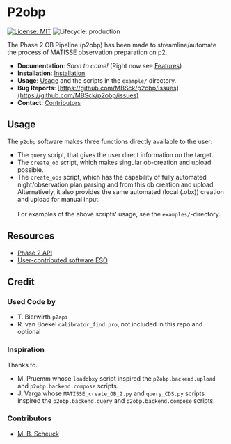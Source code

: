 # P2obp
<!-- Project Shields -->
[![License: MIT](https://img.shields.io/badge/license-MIT-green.svg)](https://opensource.org/licenses/MIT)
![Lifecycle: production](https://img.shields.io/badge/lifecycle-production-orange.svg)

The Phase 2 OB Pipeline (p2obp) has been made to streamline/automate
the process of MATISSE observation preparation on p2.

* **Documentation**: _Soon to come!_ (Right now see [Features](#features))
* **Installation**: [Installation](#installation)
* **Usage**: [Usage](#usage) and the scripts in the `example/` directory.
* **Bug Reports**: [https://github.com/MBSck/p2obp/issues](https://github.com/MBSck/p2obp/issues)
* **Contact**: [Contributors](#contributors)

<!-- USAGE EXAMPLES -->
## Usage
The `p2obp` software makes three functions directly available to the user:
* The `query` script, that gives the user direct information on the target.
* The `create_ob` script, which makes singular ob-creation and upload possible.
* The `create_obs` script, which has the capability of fully automated
night/observation plan parsing and from this ob creation and upload. Alternatively, it
also provides the same automated (local (.obx)) creation and upload for manual input.<br><br>
For examples of the above scripts' usage, see the `examples/`-directory.<br>

## Resources
* [Phase 2 API](https://www.eso.org/sci/observing/phase2/p2intro/Phase2API.html)
* [User-contributed software ESO](https://www.eso.org/sci/observing/phase2/p2intro/Phase2API/ApiContributedSoftware.html)

<!-- Credit -->
## Credit
### Used Code by
* T. Bierwirth `p2api`
* R. van Boekel `calibrator_find.pro`, not included in this repo and optional

### Inspiration
Thanks to...
* M. Pruemm whose `loadobxy` script inspired the
`p2obp.backend.upload` and `p2obp.backend.compose` scripts.
* J. Varga whose `MATISSE_create_OB_2.py` and `query_CDS.py` scripts inspired
the `p2obp.backend.query` and `p2obp.backend.compose` scripts.

### Contributors
* [M. B. Scheuck](https://www.github.com/MBSck/)
